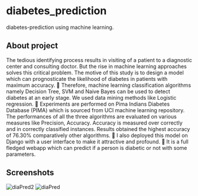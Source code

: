 # diabetes_prediction
diabetes-prediction using machine learning. 
## About project
The tedious identifying process results in visiting of a patient to a diagnostic center
and consulting doctor. But the rise in machine learning approaches solves this critical
problem. The motive of this study is to design a model which can prognosticate the
likelihood of diabetes in patients with maximum accuracy.
 Therefore, machine learning classification algorithms namely Decision Tree, SVM
and Naive Bayes can be used to detect diabetes at an early stage. We used data mining
methods like Logistic regression.
 Experiments are performed on Pima Indians Diabetes Database (PIMA) which is
sourced from UCI machine learning repository. The performances of all the three
algorithms are evaluated on various measures like Precision, Accuracy. Accuracy is
measured over correctly and in correctly classified instances. Results obtained the
highest accuracy of 76.30% comparatively other algorithms.
 I also deployed this model on Django with a user interface to make it attractive and
profound.
 It is a full fledged webapp which can predict if a person is diabetic or not with some
parameters. 

## Screenshots

![diaPred2](https://user-images.githubusercontent.com/68144680/160223538-01223bab-a765-450d-8405-df0a6f67e872.png)
![diaPred](https://user-images.githubusercontent.com/68144680/160223542-fc69633b-9d60-422b-b5a3-0903fbaedba4.png)

